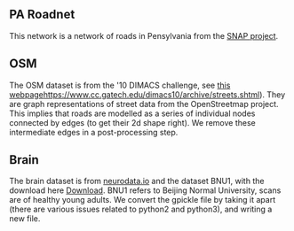 ## PA Roadnet
This network is a network of roads in Pensylvania from the [SNAP project](http://snap.stanford.edu/data/).

## OSM
The OSM dataset is from the '10 DIMACS challenge, see [this webpage]([)https://www.cc.gatech.edu/dimacs10/archive/streets.shtml). They are graph representations of street data from the OpenStreetmap project. This implies that roads are modelled as a series of individual nodes connected by edges (to get their 2d shape right). We remove these intermediate edges in a post-processing step.

## Brain
The brain dataset is from [neurodata.io](https://neurodata.io/mri/) and the dataset BNU1, with the download here [Download](https://mrneurodata.s3.amazonaws.com/data/BNU1/ndmg_0-0-48/graphs/DS72784/sub-0025864_ses-1_dwi_DS72784.gpickle).
BNU1 refers to Beijing Normal University, scans are of healthy young adults. We convert the gpickle file by taking it apart (there are various issues related to python2 and python3), and writing a new file. 